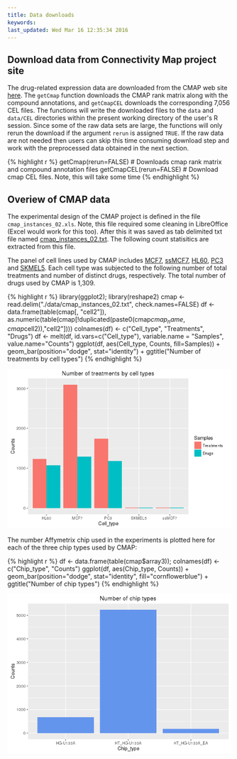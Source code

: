 ```yaml
---
title: Data downloads
keywords: 
last_updated: Wed Mar 16 12:35:34 2016
---
```


## Download data from Connectivity Map project site
The drug-related expression data are downloaded from the CMAP web site
[here](http://www.broadinstitute.org/cmap).  The `getCmap` function downloads
the CMAP rank matrix along with the compound annotations, and `getCmapCEL`
downloads the corresponding 7,056 CEL files. The functions will write the
downloaded files to the `data` and `data/CEL` directories within the present 
working directory of the user's R session. Since some of the raw data sets 
are large, the functions will only rerun the download if the argument `rerun` 
is assigned `TRUE`. If the raw data are not needed then users can skip this 
time consuming download step and work with the preprocessed data 
obtained in the next section.


{% highlight r %}
getCmap(rerun=FALSE) # Downloads cmap rank matrix and compound annotation files
getCmapCEL(rerun=FALSE) # Download cmap CEL files. Note, this will take some time
{% endhighlight %}


## Overiew of CMAP data

The experimental design of the CMAP project is defined in the file
`cmap_instances_02.xls`.  Note, this file required some cleaning in LibreOffice
(Excel would work for this too). After this it was saved as tab delimited txt
file named
[cmap_instances_02.txt](http://biocluster.ucr.edu/~tgirke/projects/longevity/cmap/data/cmap_instances_02.txt).
The following count statisitics are extracted from this file.

The panel of cell lines used by CMAP includes 
[MCF7](http://www.broadinstitute.org/cmap/help_topics_linkified.jsp#mcf7), 
[ssMCF7](http://www.broadinstitute.org/cmap/help_topics_linkified.jsp#mcf7), 
[HL60](http://www.broadinstitute.org/cmap/help_topics_linkified.jsp#hl60), 
[PC3](http://www.broadinstitute.org/cmap/help_topics_linkified.jsp#pc3) and 
[SKMEL5](http://www.broadinstitute.org/cmap/help_topics_linkified.jsp#skmel5). 
Each cell type was subjected to the following number of total treatments and number
of distinct drugs, respectively. The total number of drugs used by CMAP is 1,309.


{% highlight r %}
library(ggplot2); library(reshape2) 
cmap <- read.delim("./data/cmap_instances_02.txt", check.names=FALSE) 
df <- data.frame(table(cmap[, "cell2"]), as.numeric(table(cmap[!duplicated(paste0(cmap$cmap_name, cmap$cell2)),"cell2"])))
colnames(df) <- c("Cell_type", "Treatments", "Drugs")
df <- melt(df, id.vars=c("Cell_type"), variable.name = "Samples", value.name="Counts")
ggplot(df, aes(Cell_type, Counts, fill=Samples)) + 
       geom_bar(position="dodge", stat="identity") + 
       ggtitle("Number of treatments by cell types")
{% endhighlight %}

![](longevityTools_eDRUG_files/overview_cmap_drugs-1.png)

The number Affymetrix chip used in the experiments is plotted here for each of
the three chip types used by CMAP:


{% highlight r %}
df <- data.frame(table(cmap$array3)); colnames(df) <- c("Chip_type", "Counts") 
ggplot(df, aes(Chip_type, Counts)) + 
       geom_bar(position="dodge", stat="identity", fill="cornflowerblue") + 
       ggtitle("Number of chip types")
{% endhighlight %}

![](longevityTools_eDRUG_files/overview_cmap_chip_type-1.png)


